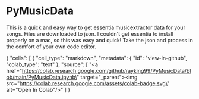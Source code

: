 # PyMusicData
This is a quick and easy way to get essentia musicextractor data for your songs.  Files are downloaded to json.  I couldn't get essentia to install properly on a mac, so this was easy and quick!  Take the json and process in the comfort of your own code editor.

{
  "cells": [
    {
      "cell_type": "markdown",
      "metadata": {
        "id": "view-in-github",
        "colab_type": "text"
      },
      "source": [
        "<a href=\"https://colab.research.google.com/github/rayking99/PyMusicData/blob/main/PyMusicData.ipynb\" target=\"_parent\"><img src=\"https://colab.research.google.com/assets/colab-badge.svg\" alt=\"Open In Colab\"/></a>"
      ]
}

